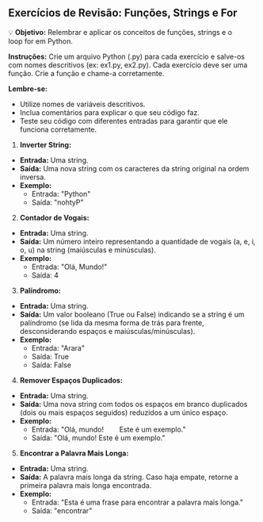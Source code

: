 ## Exercícios de Revisão: Funções, Strings e For

💡 **Objetivo:** Relembrar e aplicar os conceitos de funções, strings e o loop for em Python.

**Instruções:** Crie um arquivo Python (.py) para cada exercício e salve-os com nomes descritivos (ex: ex1.py, ex2.py). Cada exercício deve ser uma função. Crie a função e chame-a corretamente.

**Lembre-se:**

- Utilize nomes de variáveis descritivos.
- Inclua comentários para explicar o que seu código faz.
- Teste seu código com diferentes entradas para garantir que ele funciona corretamente.
</aside>

1. **Inverter String:**
- **Entrada:** Uma string.
- **Saída:** Uma nova string com os caracteres da string original na ordem inversa.
- **Exemplo:**
    - Entrada: "Python"
    - Saída: "nohtyP"
    

2. **Contador de Vogais:**
- **Entrada:** Uma string.
- **Saída:** Um número inteiro representando a quantidade de vogais (a, e, i, o, u) na string (maiúsculas e minúsculas).
- **Exemplo:**
    - Entrada: "Olá, Mundo!"
    - Saída: 4
    

3. **Palíndromo:**
- **Entrada:** Uma string.
- **Saída:** Um valor booleano (True ou False) indicando se a string é um palíndromo (se lida da mesma forma de trás para frente, desconsiderando espaços e maiúsculas/minúsculas).
- **Exemplo:**
    - Entrada: "Arara"
    - Saída: True
    - Saída: False
    

4. **Remover Espaços Duplicados:**
- **Entrada:** Uma string.
- **Saída:** Uma nova string com todos os espaços em branco duplicados (dois ou mais espaços seguidos) reduzidos a um único espaço.
- **Exemplo:**
    - Entrada: "Olá, mundo! &nbsp;&nbsp;&nbsp;&nbsp;&nbsp;&nbsp;&nbsp;Este é um exemplo."
    - Saída: "Olá, mundo! Este é um exemplo."
    

5. **Encontrar a Palavra Mais Longa:**
- **Entrada:** Uma string.
- **Saída:** A palavra mais longa da string. Caso haja empate, retorne a primeira palavra mais longa encontrada.
- **Exemplo:**
    - Entrada: "Esta é uma frase para encontrar a palavra mais longa."
    - Saída: "encontrar"
